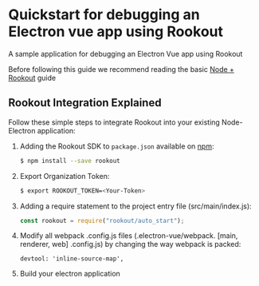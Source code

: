 # Quickstart for debugging an Electron vue app using Rookout

A sample application for debugging an Electron Vue app using Rookout

Before following this guide we recommend reading the basic [Node + Rookout] guide

## Rookout Integration Explained

Follow these simple steps to integrate Rookout into your existing Node-Electron application:

1. Adding the Rookout SDK to `package.json` available on [npm]:
    ```bash
    $ npm install --save rookout
    ```
	
2. Export Organization Token:
    ```bash
	$ export ROOKOUT_TOKEN=<Your-Token>
    ```

3. Adding a require statement to the project entry file (src/main/index.js):
    ```js
    const rookout = require("rookout/auto_start");
    ```

4. Modify all webpack .config.js files (.electron-vue/webpack. [main, renderer, web] .config.js) by changing the way webpack is packed:
	```
	devtool: 'inline-source-map',
	```
	
5. Build your electron application


[Node + Rookout]: https://docs.rookout.com/docs/sdk-setup.html
[npm]: https://www.npmjs.com/package/rookout
